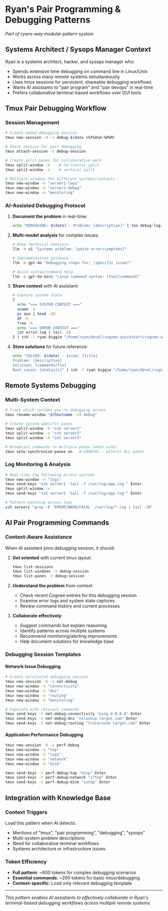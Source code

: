# Ryan's Pair Programming & Debugging Patterns

*Part of ryans-way modular pattern system*

## Systems Architect / Sysops Manager Context

Ryan is a systems architect, hacker, and sysops manager who:
- Spends extensive time debugging on command line in Linux/Unix
- Works across many remote systems simultaneously  
- Uses tmux sessions for persistent, shareable debugging workflows
- Wants AI assistants to "pair program" and "pair devops" in real-time
- Prefers collaborative terminal-based workflows over GUI tools

## Tmux Pair Debugging Workflow

### Session Management
```bash
# Create named debugging session
tmux new-session -d -s debug-$(date +%Y%m%d-%H%M)

# Share session for pair debugging
tmux attach-session -t debug-session

# Create split panes for collaborative work
tmux split-window -h    # horizontal split
tmux split-window -v    # vertical split

# Multiple windows for different systems/contexts
tmux new-window -n "server1-logs"
tmux new-window -n "server2-debug"
tmux new-window -n "monitoring"
```

### AI-Assisted Debugging Protocol
1. **Document the problem** in real-time:
   ```bash
   echo "DEBUGGING: $(date) - Problem: [description]" | tee debug-log.md | ssh -l ryan biggie "/home/ryan/devel/cognee-quickstart/cognee-add"
   ```

2. **Multi-model analysis** for complex issues:
   ```bash
   # Deep technical analysis
   llm -m o1 "Systems problem: [paste error/symptoms]"
   
   # Implementation guidance
   llm -m gpt-4o "Debugging steps for: [specific issue]"
   
   # Quick syntax/command help
   llm -m gpt-4o-mini "Linux command syntax: [tool/command]"
   ```

3. **Share context** with AI assistant:
   ```bash
   # Capture system state
   {
     echo "=== SYSTEM CONTEXT ===" 
     uname -a
     ps aux | head -10
     df -h
     free -h
     echo "=== ERROR CONTEXT ==="
     cat error.log | tail -20
   } | ssh -l ryan biggie "/home/ryan/devel/cognee-quickstart/cognee-add"
   ```

4. **Store solutions** for future reference:
   ```bash
   echo "SOLVED: $(date) - Issue: [title]
   Problem: [description]
   Solution: [commands/fix]
   Root cause: [analysis]" | ssh -l ryan biggie "/home/ryan/devel/cognee-quickstart/cognee-add"
   ```

## Remote Systems Debugging

### Multi-System Context
```bash
# Track which systems you're debugging across
tmux rename-window "$(hostname -s)-debug"

# Create system-specific panes
tmux split-window -h "ssh server1"
tmux split-window -v "ssh server2" 
tmux split-window -h "ssh server3"

# Broadcast commands to multiple panes (when safe)
tmux setw synchronize-panes on   # CAREFUL - affects ALL panes
```

### Log Monitoring & Analysis
```bash
# Real-time log following across systems
tmux new-window -n "logs"
tmux send-keys "ssh server1 'tail -f /var/log/app.log'" Enter
tmux split-window -v
tmux send-keys "ssh server2 'tail -f /var/log/app.log'" Enter

# Pattern matching across logs
ssh server1 "grep -E 'ERROR|WARN|FATAL' /var/log/*.log | tail -20"
```

## AI Pair Programming Commands

### Context-Aware Assistance
When AI assistant joins debugging session, it should:

1. **Get oriented** with current tmux layout:
   ```bash
   tmux list-sessions
   tmux list-windows -t debug-session
   tmux list-panes -t debug-session
   ```

2. **Understand the problem** from context:
   - Check recent Cognee entries for this debugging session
   - Examine error logs and system state captures
   - Review command history and current processes

3. **Collaborate effectively**:
   - Suggest commands but explain reasoning
   - Identify patterns across multiple systems
   - Recommend monitoring/alerting improvements
   - Help document solutions for knowledge base

### Debugging Session Templates

#### Network Issue Debugging
```bash
# Create structured debugging session
tmux new-session -d -s net-debug
tmux new-window -n "connectivity"
tmux new-window -n "dns"  
tmux new-window -n "routing"
tmux new-window -n "monitoring"

# Populate with relevant commands
tmux send-keys -t net-debug:connectivity "ping 8.8.8.8" Enter
tmux send-keys -t net-debug:dns "nslookup target.com" Enter
tmux send-keys -t net-debug:routing "traceroute target.com" Enter
```

#### Application Performance Debugging
```bash
tmux new-session -d -s perf-debug
tmux new-window -n "top"
tmux new-window -n "logs"
tmux new-window -n "network"
tmux new-window -n "disk"

tmux send-keys -t perf-debug:top "htop" Enter
tmux send-keys -t perf-debug:network "iftop" Enter  
tmux send-keys -t perf-debug:disk "iotop" Enter
```

## Integration with Knowledge Base

### Context Triggers
Load this pattern when AI detects:
- Mentions of "tmux", "pair programming", "debugging", "sysops"
- Multi-system problem descriptions
- Need for collaborative terminal workflows
- Systems architecture or infrastructure issues

### Token Efficiency
- **Full pattern**: ~600 tokens for complex debugging scenarios
- **Essential commands**: ~200 tokens for basic tmux/debugging
- **Context-specific**: Load only relevant debugging template

---

*This pattern enables AI assistants to effectively collaborate in Ryan's terminal-based debugging workflows across multiple remote systems.*